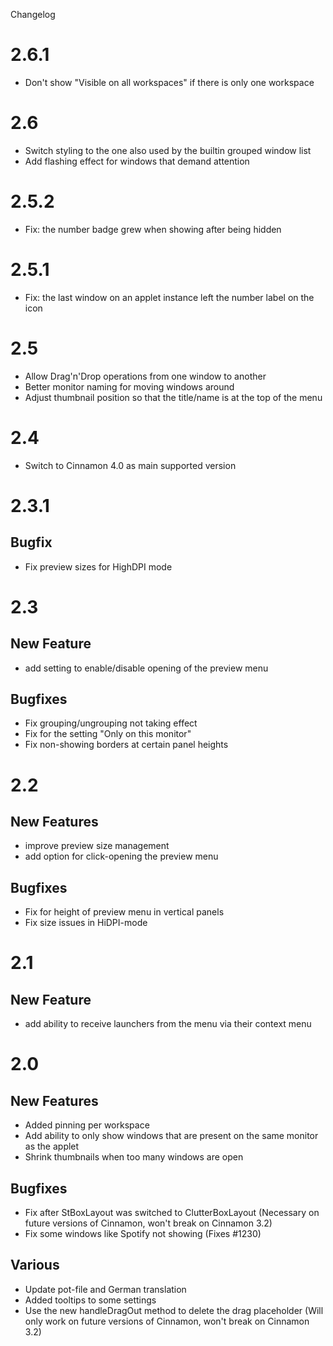 Changelog

2.6.1
==
- Don't show "Visible on all workspaces" if there is only one workspace

2.6
==
- Switch styling to the one also used by the builtin grouped window list
- Add flashing effect for windows that demand attention

2.5.2
==
- Fix: the number badge grew when showing after being hidden

2.5.1
==
- Fix: the last window on an applet instance left the number label on the icon

2.5
==
- Allow Drag'n'Drop operations from one window to another
- Better monitor naming for moving windows around
- Adjust thumbnail position so that the title/name is at the top of the menu

2.4
==
- Switch to Cinnamon 4.0 as main supported version

2.3.1
==
Bugfix
--
- Fix preview sizes for HighDPI mode

2.3
==
New Feature
--
- add setting to enable/disable opening of the preview menu

Bugfixes
--
- Fix grouping/ungrouping not taking effect
- Fix for the setting "Only on this monitor"
- Fix non-showing borders at certain panel heights

2.2
==

New Features
--
- improve preview size management
- add option for click-opening the preview menu

Bugfixes
--
- Fix for height of preview menu in vertical panels
- Fix size issues in HiDPI-mode

2.1
==

New Feature
--
- add ability to receive launchers from the menu via their context menu

2.0
==

New Features
--
- Added pinning per workspace
- Add ability to only show windows that are present on the same monitor as the applet
- Shrink thumbnails when too many windows are open

Bugfixes
--
- Fix after StBoxLayout was switched to ClutterBoxLayout (Necessary on future versions of Cinnamon, won't break on Cinnamon 3.2)
- Fix some windows like Spotify not showing (Fixes #1230)

Various
--
- Update pot-file and German translation
- Added tooltips to some settings
- Use the new handleDragOut method to delete the drag placeholder (Will only work on future versions of Cinnamon, won't break on Cinnamon 3.2)
